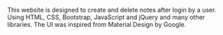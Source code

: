 This website is designed to create and delete notes after login by a user. Using HTML, CSS, Bootstrap, JavaScript and jQuery and many other libraries. The UI was inspired from Material Design by Google.
